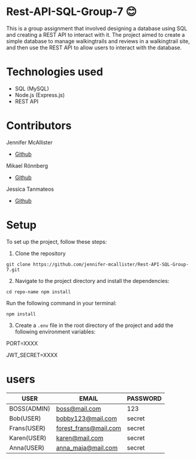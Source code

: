 ﻿# Rest-API-SQL-Group-7 :blush:

This is a group assignment that involved designing a database using SQL and creating a REST API to interact with it. The project aimed to create a simple database to manage walkingtrails and reviews in a walkingtrail site, and then use the REST API to allow users to interact with the database.

# Technologies used

- SQL (MySQL)
- Node.js (Express.js)
- REST API

# Contributors

Jennifer McAllister

- [Github](https://github.com/jennifer-mcallister)

Mikael Rönnberg

- [Github](https://github.com/Mikael-Ronnberg)

Jessica Tanmateos

- [Github](https://github.com/jankosdanka)

# Setup

To set up the project, follow these steps:

1.  Clone the repository

`git clone https://github.com/jennifer-mcallister/Rest-API-SQL-Group-7.git`

2.  Navigate to the project directory and install the dependencies:

`cd repo-name npm install`

Run the following command in your terminal:

`npm install`

3.  Create a `.env` file in the root directory of the project and add the following environment variables:

PORT=XXXX

JWT_SECRET=XXXX

# users

| USER        | EMAIL                 | PASSWORD |
| ----------- | --------------------- | -------- |
| BOSS(ADMIN) | boss@mail.com         | 123      |
| Bob(USER)   | bobby123@mail.com     | secret   |
| Frans(USER) | forest_frans@mail.com | secret   |
| Karen(USER) | karen@mail.com        | secret   |
| Anna(USER)  | anna_maja@mail.com    | secret   |
